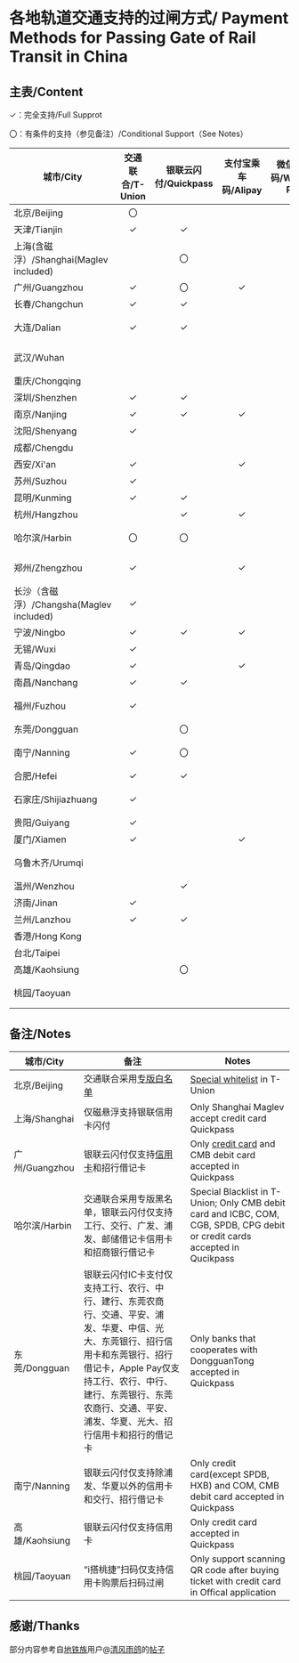 # 各地轨道交通支持的过闸方式/ Payment Methods for Passing Gate of Rail Transit in China
## 主表/Content
✓：完全支持/Full Supprot

〇：有条件的支持（参见备注）/Conditional Support（See Notes）

| 城市/City | 交通联合/T-Union | 银联云闪付/Quickpass | 支付宝乘车码/Alipay | 微信乘车码/WeChat Pay | 银联乘车码/Unionpay | 官方应用乘车码/Official Apps |
| --------  | :-------------: | :----------------:  | :----------------: | :------------------: | :----------------: | :-------:|
| 北京/Beijing | 〇 | | | | | 亿通行 | 
| 天津/Tianjin | ✓ | ✓ | | | | 天津地铁 | |
| 上海(含磁浮）/Shanghai(Maglev included) | | 〇 | | | | Metro大都会 | |
| 广州/Guangzhou | ✓ | 〇 | ✓ | ✓ | | 广州地铁 | |
| 长春/Changchun | ✓ | ✓ | | | | | |
| 大连/Dalian | ✓ | ✓ | | | | 大连地铁e出行 | |
| 武汉/Wuhan | | | | | | Metro新时代 | |
| 重庆/Chongqing | | | | | |  | |
| 深圳/Shenzhen | ✓ | ✓ | | ✓ | | 深圳地铁 | |
| 南京/Nanjing | ✓ | ✓ | ✓ | | | 南京地铁 | |
| 沈阳/Shenyang | ✓ | | | | | 盛京通 | |
| 成都/Chengdu | | | | | ✓ | 天府通 | |
| 西安/Xi'an | ✓ | | ✓ | ✓ | | 西安地铁  |
| 苏州/Suzhou | ✓ | | | | | 苏e行 | |
| 昆明/Kunming | ✓ | ✓ | | ✓ | | 智慧通行 | |
| 杭州/Hangzhou | | ✓ | ✓ | | | 杭州地铁 | |
| 哈尔滨/Harbin | 〇 | 〇 | | | | 哈尔滨城市通 | |
| 郑州/Zhengzhou | ✓ | | ✓ | ✓ | | 郑州地铁商易行 | |
| 长沙（含磁浮）/Changsha(Maglev included) | ✓ | | | | | 长沙地铁 | |
| 宁波/Ningbo | ✓ | ✓ | ✓ | ✓ | | 宁波地铁 | |
| 无锡/Wuxi | ✓ | | | | | 码上行 | |
| 青岛/Qingdao | ✓ | | ✓ | | | 青岛地铁 | |
| 南昌/Nanchang | ✓ | ✓ | | | | 鹭鹭行 | |
| 福州/Fuzhou | ✓ | | | | | 福州地铁码上行 | |
| 东莞/Dongguan | | 〇 | | | | 东莞通 | |
| 南宁/Nanning | ✓ | 〇 | | | | 南宁轨道交通 | |
| 合肥/Hefei | ✓ | ✓ | | | | 合肥轨道 | |
| 石家庄/Shijiazhuang | ✓ | | | | | 石家庄轨道交通 | |
| 贵阳/Guiyang | ✓ | | | | | 贵阳地铁 | |
| 厦门/Xiamen | ✓ | | ✓ | | | 厦门地铁 | |
| 乌鲁木齐/Urumqi | | | | | | 乌鲁木齐地铁 | |
| 温州/Wenzhou | | ✓ | | | | 温州轨道 | |
| 济南/Jinan | ✓ | | | | | 济南地铁 | |
| 兰州/Lanzhou | ✓ | ✓ | | | | 兰州轨道 | |
| 香港/Hong Kong | | | | | | | |
| 台北/Taipei | | | | | | | |
| 高雄/Kaohsiung | | 〇 | | | | | |
| 桃园/Taoyuan | | | | | | i搭桃捷（〇） | |

## 备注/Notes
| 城市/City | 备注 | Notes |
| --------- | --- | ----- |
| 北京/Beijing | 交通联合采用[专版白名单](https://mp.weixin.qq.com/s/JF4pULn90EA7S5lUWaxNyw) | [Special whitelist](https://mp.weixin.qq.com/s/JF4pULn90EA7S5lUWaxNyw) in T-Union |
| 上海/Shanghai | 仅磁悬浮支持银联信用卡闪付 | Only Shanghai Maglev accept credit card Quickpass|
| 广州/Guangzhou | 银联云闪付仅支持[信用卡](http://cs.gzmtr.com/ckfw/pwzy/201811/t20181106_60161.htm)和招行借记卡 | Only [credit card](http://cs.gzmtr.com/ckfw/pwzy/201811/t20181106_60161.htm) and CMB debit card accepted in Quickpass |
| 哈尔滨/Harbin | 交通联合采用专版黑名单，银联云闪付仅支持工行、交行、广发、浦发、邮储借记卡信用卡和招商银行借记卡 | Special Blacklist in T-Union; Only CMB debit card and ICBC, COM, CGB, SPDB, CPG debit or credit cards accepted in Qucikpass |
| 东莞/Dongguan | 银联云闪付IC卡支付仅支持工行、农行、中行、建行、东莞农商行、交通、平安、浦发、华夏、中信、光大、东莞银行、招行信用卡和东莞银行、招行借记卡，Apple Pay仅支持工行、农行、中行、建行、东莞银行、东莞农商行、交通、平安、浦发、华夏、光大、招行信用卡和招行的借记卡 | Only banks that cooperates with DongguanTong accepted in Quickpass |
| 南宁/Nanning | 银联云闪付仅支持除浦发、华夏以外的信用卡和交行、招行借记卡 | Only credit card(except SPDB, HXB) and COM, CMB debit card accepted in Quickpass |
| 高雄/Kaohsiung | 银联云闪付仅支持信用卡 | Only credit card accepted in Quickpass |
| 桃园/Taoyuan | “i搭桃捷”扫码仅支持信用卡购票后扫码过闸 | Only support scanning QR code after buying ticket with credit card in Offical application|

## 感谢/Thanks
部分内容参考自[地铁族](http://www.ditiezu.com/)用户@[清风雨鸽](http://www.ditiezu.com/space-uid-215526.html)的[帖子](http://www.ditiezu.com/thread-607166-1-1.html)
